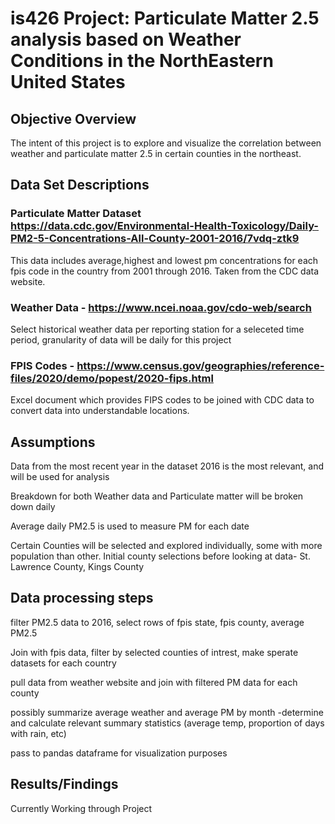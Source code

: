 # is426 Project: Particulate Matter 2.5 analysis based on Weather Conditions in the NorthEastern United States 

## Objective Overview 
The intent of this project is to explore and visualize the correlation between weather and particulate matter 2.5 in certain counties in the northeast. 

## Data Set Descriptions
### Particulate Matter Dataset  https://data.cdc.gov/Environmental-Health-Toxicology/Daily-PM2-5-Concentrations-All-County-2001-2016/7vdq-ztk9

This data includes average,highest and lowest pm concentrations for each fpis code in the country from 2001 through 2016. Taken from the CDC data website.

### Weather Data - https://www.ncei.noaa.gov/cdo-web/search

Select historical weather data per reporting station for a seleceted time period, granularity of data will be daily for this project

### FPIS Codes - https://www.census.gov/geographies/reference-files/2020/demo/popest/2020-fips.html

Excel document which provides FIPS codes to be joined with CDC data to convert data into understandable locations.

## Assumptions 

Data from the most recent year in the dataset 2016 is the most relevant, and will be used for analysis

Breakdown for both Weather data and Particulate matter will be broken down daily

Average daily PM2.5 is used to measure PM for each date

Certain Counties will be selected and explored individually, some with more population than other. 
Initial county selections before looking at data- St. Lawrence County, Kings County

## Data processing steps
filter PM2.5 data to 2016, select rows of fpis state, fpis county, average PM2.5

Join with fpis data, filter by selected counties of intrest, make sperate datasets for each country

pull data from weather website and join with filtered PM data for each county

possibly summarize average weather and average PM by month -determine and calculate relevant summary statistics (average temp, proportion of days with rain, etc)

pass to pandas dataframe for visualization purposes

## Results/Findings
Currently Working through Project
